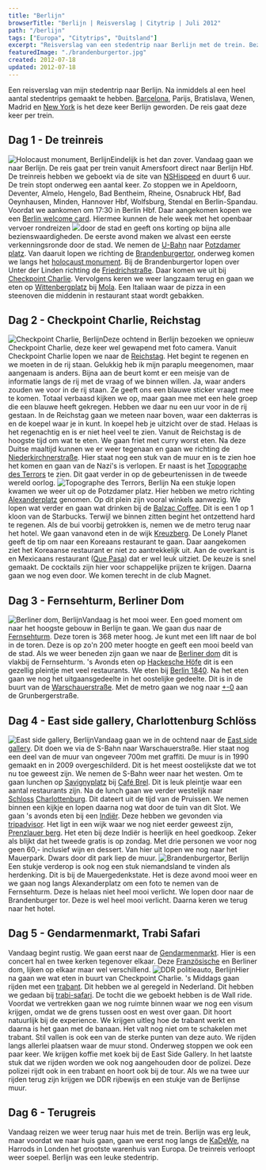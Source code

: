 ```yaml
---
title: "Berlijn"
browserTitle: "Berlijn | Reisverslag | Citytrip | Juli 2012"
path: "/berlijn"
tags: ["Europa", "Citytrips", "Duitsland"]
excerpt: "Reisverslag van een stedentrip naar Berlijn met de trein. Bezienswaardigheden: Brandenburgtor, Checkpoint Charlie, Reichstag en de Berlijnse Muur"
featuredImage: "./brandenburgertor.jpg"
created: 2012-07-18
updated: 2012-07-18
---
```


Een reisverslag van mijn stedentrip naar Berlijn. Na inmiddels al een heel aantal stedentrips gemaakt te hebben. [Barcelona](./barcelona "Reisverslag Barcelona"), Parijs, Bratislava, Wenen, Madrid en [New York](/new-york "Reisverslag New York") is het deze keer Berlijn geworden. De reis gaat deze keer per trein.

## Dag 1 - De treinreis

![Holocaust monument, Berlijn](./holocaust-monument.jpg)Eindelijk is het dan zover. Vandaag gaan we naar Berlijn. De reis gaat per trein vanuit Amersfoort direct naar Berlijn Hbf. De treinreis hebben we geboekt via de site van [NSHispeed](http://www.nshispeed.nl/nl/onze-bestemmingen/trein-duitsland/trein-naar-berlijn "NSHispeed") en duurt 6 uur. De trein stopt onderweg een aantal keer. Zo stoppen we in Apeldoorn, Deventer, Almelo, Hengelo, Bad Bentheim, Rheine, Osnabruck Hbf, Bad Oeynhausen, Minden, Hannover Hbf, Wolfsburg, Stendal en Berlin-Spandau. Voordat we aankomen om 17:30 in Berlin Hbf. Daar aangekomen kopen we een [Berlin welcome card](http://www.visitberlin.de/de/welcomecard "Berlin welcome card"). Hiermee kunnen de hele week met het openbaar vervoer rondreizen [![](./popart-452x1024.jpg)](./popart.jpg)door de stad en geeft ons korting op bijna alle bezienswaardigheden. De eerste avond maken we alvast een eerste verkenningsronde door de stad. We nemen de [U-Bahn](http://nl.wikipedia.org/wiki/Metro_van_Berlijn "U-Bahn") naar [Potzdamer platz](http://nl.wikipedia.org/wiki/Potsdamer_Platz "Potsdamer Platz"). Van daaruit lopen we richting de [Brandenburgertor](http://nl.wikipedia.org/wiki/Brandenburger_Tor_(Berlijn) "Brandenburger Tor"), onderweg komen we langs het [holocaust monument](http://nl.wikipedia.org/wiki/Holocaust-Mahnmal "Holocaust monument"). Bij de Brandenburgertor lopen over Unter der Linden richting de [Friedrichstraße](http://nl.wikipedia.org/wiki/Friedrichstrasse "Friedrichstrasse"). Daar komen we uit bij [Checkpoint Charlie](http://nl.wikipedia.org/wiki/Checkpoint_Charlie "Checkpoint Charlie"). Vervolgens keren we weer langzaam terug en gaan we eten op [Wittenbergplatz](http://nl.wikipedia.org/wiki/Wittenbergplatz "Wittenbergplatz") bij [Mola](http://www.restaurant-mola.de/ "Restaurant Mola"). Een Italiaan waar de pizza in een steenoven die middenin in restaurant staat wordt gebakken.

## Dag 2 - Checkpoint Charlie, Reichstag

![Checkpoint Charlie, Berlijn](./checkpoint-charlie.jpg)Deze ochtend in Berlijn bezoeken we opnieuw Checkpoint Charlie, deze keer wel gewapend met foto camera. Vanuit Checkpoint Charlie lopen we naar de [Reichstag](http://nl.wikipedia.org/wiki/Rijksdaggebouw "Reichstag"). Het begint te regenen en we moeten in de rij staan. Gelukkig heb ik mijn paraplu meegenomen, maar aangenaam is anders. Bijna aan de beurt komt er een meisje van de informatie langs de rij met de vraag of we binnen willen. Ja, waar anders zouden we voor in de rij staan. Ze geeft ons een blauwe sticker vraagt mee te komen. Totaal verbaasd kijken we op, maar gaan mee met een hele groep die een blauwe heeft gekregen. Hebben we daar nu een uur voor in de rij gestaan. In de Reichstag gaan we meteen naar boven, waar een dakterras is en de koepel waar je in kunt. In koepel heb je uitzicht over de stad. Helaas is het regenachtig en is er niet heel veel te zien. Vanuit de Reichstag is de hoogste tijd om wat te eten. We gaan friet met curry worst eten. Na deze Duitse maaltijd kunnen we er weer tegenaan en gaan we richting de [Niederkirchnerstraße](http://en.wikipedia.org/wiki/Niederkirchnerstra%C3%9Fe "Niederkirchnerstraße"). Hier staat nog een stuk van de muur en is te zien hoe het komen en gaan van de Nazi's is verlopen. Er naast is het [Topographe des Terrors](http://www.topographie.de/ "Topographe des Terrors") te zien. Dit gaat verder in op de gebeurtenissen in de tweede wereld oorlog. ![Topographe des Terrors, Berlijn](./topographe-des-terrors.jpg) Na een stukje lopen kwamen we weer uit op de Potzdamer platz. Hier hebben we metro richting [Alexanderplatz](http://nl.wikipedia.org/wiki/Alexanderplatz "Alexanderplatz") genomen. Op dit plein zijn vooral winkels aanwezig. We lopen wat verder en gaan wat drinken bij de [Balzac Coffee](http://nl.wikipedia.org/wiki/Balzac_Coffee "Balzac Coffee"). Dit is een 1 op 1 kloon van de Starbucks. Terwijl we binnen zitten begint het ontzettend hard te regenen. Als de bui voorbij getrokken is, nemen we de metro terug naar het hotel. We gaan vanavond eten in de wijk [Kreuzberg](http://nl.wikipedia.org/wiki/Berlin-Kreuzberg "Kreuzberg"). De Lonely Planet geeft de tip om naar een Koreaans restaurant te gaan. Daar aangekomen ziet het Koreaanse restaurant er niet zo aantrekkelijk uit. Aan de overkant is en Mexicaans restaurant ([Que Pasa](http://www.quepasa.at/ "Que Pasa")) dat er wel leuk uitziet. De keuze is snel gemaakt. De cocktails zijn hier voor schappelijke prijzen te krijgen. Daarna gaan we nog even door. We komen terecht in de club Magnet.

## Dag 3 - Fernsehturm, Berliner Dom

![Berliner dom, Berlijn](./berliner-dom.jpg)Vandaag is het mooi weer. Een goed moment om naar het hoogste gebouw in Berlijn te gaan. We gaan dus naar de [Fernsehturm](http://nl.wikipedia.org/wiki/Fernsehturm "Fernsehturm"). Deze toren is 368 meter hoog. Je kunt met een lift naar de bol in de toren. Deze is op zo'n 200 meter hoogte en geeft een mooi beeld van de stad. Als we weer beneden zijn gaan we naar de [Berliner dom](http://nl.wikipedia.org/wiki/Berliner_Dom "Berliner Dom") dit is vlakbij de Fernsehturm. 's Avonds eten op [Hackesche Höfe](http://nl.wikipedia.org/wiki/Hackesche_H%C3%B6fe "Hackesche Höfe") dit is een gezellig pleintje met veel restaurants. We eten bij [Berlin 1840](http://www.berlin-1840.de/ "Berlin 1840"). Na het eten gaan we nog het uitgaansgedeelte in het oostelijke gedeelte. Dit is in de buurt van de [Warschauerstraße](http://nl.wikipedia.org/wiki/Warschauer_Stra%C3%9Fe "Warschauer Straße"). Met de metro gaan we nog naar [+-0](http://plusminusnull-berlin.de/ "+-0") aan de Grunbergerstraße.

## Dag 4 - East side gallery, Charlottenburg Schlöss

![East side gallery, Berlijn](./east-side-gallery.jpg)Vandaag gaan we in de ochtend naar de [East side gallery](http://nl.wikipedia.org/wiki/East_Side_Gallery "East side gallery"). Dit doen we via de S-Bahn naar Warschauerstraße. Hier staat nog een deel van de muur van ongeveer 700m met graffiti. De muur is in 1990 gemaakt en in 2009 overgeschilderd. Dit is het meest oostelijkste dat we tot nu toe geweest zijn. We nemen de S-Bahn weer naar het westen. Om te gaan lunchen op [Savignyplatz](http://de.wikipedia.org/wiki/Savignyplatz "Savignyplatz") bij [Café Brel](http://www.cafebrel.de "Brel"). Dit is leuk pleintje waar een aantal restaurants zijn. Na de lunch gaan we verder westelijk naar [Schloss](http://nl.wikipedia.org/wiki/Slot_Charlottenburg "Charlottenburg Schloss") [Charlottenburg](http://nl.wikipedia.org/wiki/Slot_Charlottenburg "Charlottenburg Schloss"). Dit dateert uit de tijd van de Pruissen. We nemen binnen een kijkje en lopen daarna nog wat door de tuin van dit Slot. We gaan 's avonds eten bij een [Indiër](http://www.maharadscha2.de/ "Maharadscha 2"). Deze hebben we gevonden via [tripadvisor](http://www.tripadvisor.nl/ "Trip advisor"). Het ligt in een wijk waar we nog niet eerder geweest zijn, [Prenzlauer berg](http://nl.wikipedia.org/wiki/Prenzlauer_Berg "Prenzlauer berg"). Het eten bij deze Indiër is heerlijk en heel goedkoop. Zeker als blijkt dat het tweede gratis is op zondag. Met drie personen we voor nog geen 60,- inclusief wijn en dessert. Van hier uit lopen we nog naar het Mauerpark. Dwars door dit park liep de muur. ![Brandenburgertor, Berlijn](./brandenburgertor.jpg)Een stukje verderop is ook nog een stuk niemandsland te vinden als herdenking. Dit is bij de Mauergedenkstate. Het is deze avond mooi weer en we gaan nog langs Alexanderplatz om een foto te nemen van de Fernsehturm. Deze is helaas niet heel mooi verlicht. We lopen door naar de Brandenburger tor. Deze is wel heel mooi verlicht. Daarna keren we terug naar het hotel.

## Dag 5 - Gendarmenmarkt, Trabi Safari

Vandaag begint rustig. We gaan eerst naar de [Gendarmenmarkt](http://nl.wikipedia.org/wiki/Gendarmenmarkt "Gendarmenmarkt"). Hier is een concert hal en twee kerken tegenover elkaar. Deze [Französische](http://nl.wikipedia.org/wiki/Franz%C3%B6sischer_Dom "Französische Dom") en Berliner dom, lijken op elkaar maar wel verschillend. ![DDR politieauto, Berlijn](./ddr-politie.jpg)Hier na gaan we wat eten in buurt van Checkpoint Charlie. 's Middags gaan rijden met een [trabant](http://nl.wikipedia.org/wiki/Trabant "Trabant"). Dit hebben we al geregeld in Nederland. Dit hebben we gedaan bij [trabi-safari](http://www.trabi-safari.de "Trabi Safari"). De tocht die we geboekt hebben is de Wall ride. Voordat we vertrekken gaan we nog ruimte binnen waar we nog een visum krijgen, omdat we de grens tussen oost en west over gaan. Dit hoort natuurlijk bij de experience. We krijgen uitleg hoe de trabant werkt en daarna is het gaan met de banaan. Het valt nog niet om te schakelen met trabant. Stil vallen is ook een van de sterke punten van deze auto. We rijden langs allerlei plaatsen waar de muur stond. Onderweg stoppen we ook een paar keer. We krijgen koffie met koek bij de East Side Gallery. In het laatste stuk dat we rijden worden we ook nog aangehouden door de polizei. Deze polizei rijdt ook in een trabant en hoort ook bij de tour. Als we na twee uur rijden terug zijn krijgen we DDR rijbewijs en een stukje van de Berlijnse muur.

## Dag 6 - Terugreis

Vandaag reizen we weer terug naar huis met de trein. Berlijn was erg leuk, maar voordat we naar huis gaan, gaan we eerst nog langs de [KaDeWe](http://nl.wikipedia.org/wiki/KaDeWe "Kaufhaus Des Westens"), na Harrods in Londen het grootste warenhuis van Europa. De treinreis verloopt weer soepel. Berlijn was een leuke stedentrip.
